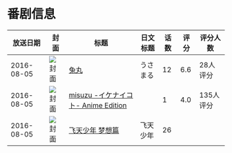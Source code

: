 # 番剧信息

|放送日期|封面|标题|日文标题|话数|评分|评分人数|
|---|---|---|---|---|---|---|
|2016-08-05|![封面](https://lain.bgm.tv/pic/cover/c/7e/09/189286_V95VA.jpg)|[兔丸](https://bangumi.tv/subject/189286)|うさまる|12|6.6|28人评分|
|2016-08-05|![封面](https://bangumi.tv/img/no_icon_subject.png)|[misuzu -イケナイコト- Anime Edition](https://bangumi.tv/subject/190663)||1|4.0|135人评分|
|2016-08-05|![封面](https://lain.bgm.tv/pic/cover/c/26/a8/245164_zEuUt.jpg)|[飞天少年 梦想篇](https://bangumi.tv/subject/245164)|飞天少年|26|||
